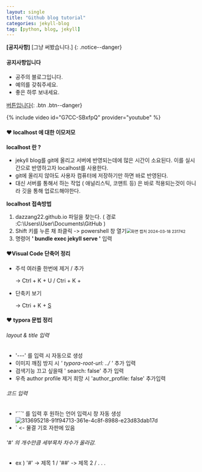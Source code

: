```yaml
---
layout: single
title: "Github blog tutorial"
categories: jekyll-blog
tag: [python, blog, jekyll]
---
```

**[공지사항]** [그냥 써봤습니다.]
{:  .notice--danger}

<div class="notice--success">
<h4>공지사항입니다</h4>
<ul>
  <li>공주의 블로그입니다.</li>
  <li>예의를 갖춰주세요.</li>
  <li>좋은 하루 보내세요.</li>
</ul>
</div>

[버튼입니다](https://google.com){:  .btn  .btn--danger}

{% include video id="G7CC-SBxfpQ" provider="youtube" %}

#### ❤ localhost 에 대한 이모저모

**localhost 란 ?** 

* jekyll blog를 git에 올리고 서버에 반영되는데에 많은 시간이 소요된다. 이를 실시간으로 반영하고자 localhost를 사용한다.
* git에 올리지 않아도 사용자 컴퓨터에 저장하기만 하면 바로 반영된다.
* 대신 서버를 통해서 하는 작업 ( 애널리스틱, 코맨트 등) 은 바로 적용되는것이 아니라 깃을 통해 업로드해야한다.

**localhost 접속방법**

1. dazzang22.github.io 파일을 찾는다.                                                          ( 경로 :C:\Users\User\Documents\GitHub )
2. Shift 키를 누른 채 좌클릭 -> powershell 창 열기<img src="/images/2024-03-18-post/화면 캡처 2024-03-18 231742.png" alt="화면 캡처 2024-03-18 231742" style="zoom:75%;" />
3. 명령어 **' bundle exec jekyll serve '** 입력

#### ❤Visual Code 단축어 정리

* 주석 여러줄 한번에 제거 / 추가 

  -> Ctrl + K + U / Ctri + K + 

* 단축키 보기 

  -> Ctri + K + [S]()

#### ❤ typora 문법 정리

###### layout & title 입력

- '---' 를 입력 시 자동으로 생성
- 이미지 깨짐 방지 시 *' typora-root-url: ../ '* 추가 입력
- 검색기능 끄고 싶을때 ' search: false' 추가 입력
- 우측 author profile 제거 희망 시 'author_profile: false' 추가입력


###### 코드 입력

- '```' 를 입력 후 원하는 언어 입력시 창 자동 생성![313695218-91f94713-361e-4c8f-8988-e23d83dab17d](/images/2024-03-18-post/313695218-91f94713-361e-4c8f-8988-e23d83dab17d.png)
- ` <- 물결 기호 자판에 있음

###### '#' 의 개수만큼 세부목차 차수가 올라감.

- ex ) '#' -> 제목 1 / '##' -> 제목 2 / . . .
